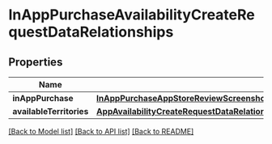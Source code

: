 # InAppPurchaseAvailabilityCreateRequestDataRelationships

## Properties
Name | Type | Description | Notes
------------ | ------------- | ------------- | -------------
**inAppPurchase** | [**InAppPurchaseAppStoreReviewScreenshotCreateRequestDataRelationshipsInAppPurchaseV2**](InAppPurchaseAppStoreReviewScreenshotCreateRequestDataRelationshipsInAppPurchaseV2.md) |  | 
**availableTerritories** | [**AppAvailabilityCreateRequestDataRelationshipsAvailableTerritories**](AppAvailabilityCreateRequestDataRelationshipsAvailableTerritories.md) |  | 

[[Back to Model list]](../README.md#documentation-for-models) [[Back to API list]](../README.md#documentation-for-api-endpoints) [[Back to README]](../README.md)


